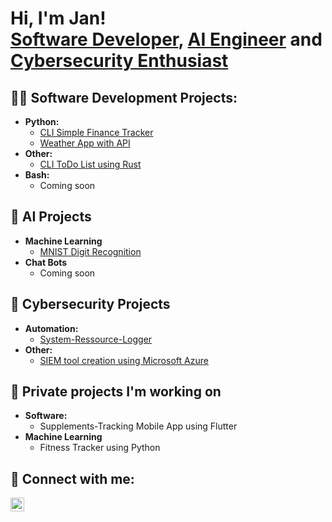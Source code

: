 <h1>Hi, I'm Jan! <br/><a href="https://github.com/janwichmann98">Software Developer</a>, <a href="https://github.com/janwichmann98">AI Engineer</a> and <a href="https://github.com/janwichmann98/">Cybersecurity Enthusiast</a></h1>

<h2>👨‍💻 Software Development Projects:</h2>

- <b>Python:</b>
  - [CLI Simple Finance Tracker](https://github.com/janwichmann98/finance-tracker-v1)
  - [Weather App with API](https://github.com/janwichmann98/weather-app)
- <b>Other:</b>
  - [CLI ToDo List using Rust](https://github.com/janwichmann98/cli-todo-app)
- <b>Bash:</b>
  - Coming soon

<h2>🤖 AI Projects</h2>

- <b>Machine Learning</b>
  - [MNIST Digit Recognition](https://github.com/janwichmann98/mnist-digit-recognition)
- <b>Chat Bots</b>
  - Coming soon

<h2>👾 Cybersecurity Projects</h2>

- <b>Automation:</b>
  - [System-Ressource-Logger]("link")
- <b>Other:</b>
  - [SIEM tool creation using Microsoft Azure]("link")

<h2>🔭 Private projects I'm working on</h2>

- <b>Software:</b>
  - Supplements-Tracking Mobile App using Flutter
- <b>Machine Learning</b>
  - Fitness Tracker using Python

<h2> 🤳 Connect with me:</h2>

[<img align="left" alt="JanWichmann | linkedin" width="22px" src="https://cdn.jsdelivr.net/npm/simple-icons@v3/icons/linkedin.svg" />](https://linkedin.com/in/jan-wichmann)

